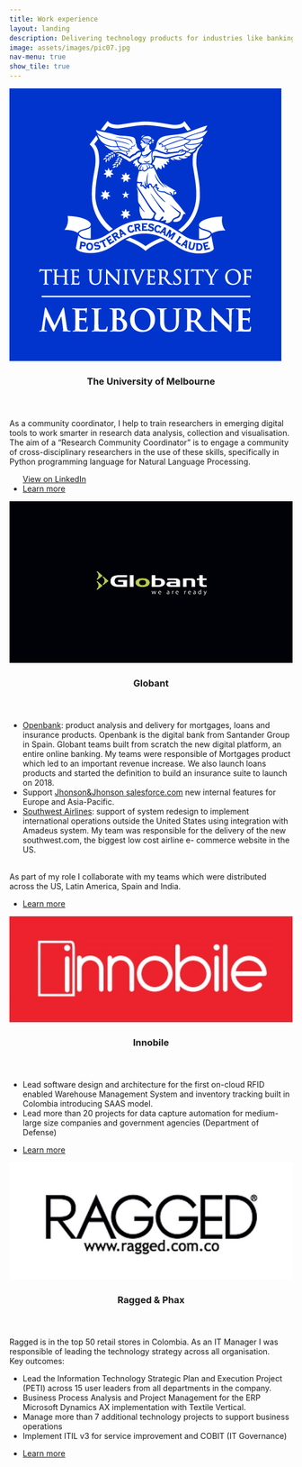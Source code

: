 ```yaml
---
title: Work experience
layout: landing
description: Delivering technology products for industries like banking, manufacturing, healthcare, retail and consulting.
image: assets/images/pic07.jpg
nav-menu: true
show_tile: true
---
```


<!-- Main -->
<div id="main">

<!-- One -->
<!-- 
<section id="one">
	<div class="inner">
		<header class="major">
			<h2>The University of Melbourne</h2>
			<a href="" class="button icon fa-github">github</a>
		</header>
		<p></p>
	</div>
</section>
-->

<!-- Two -->
<section id="two" class="spotlights">
    <section>
		<a href="https://research.unimelb.edu.au/infrastructure/research-platform-services" class="image">
			<img src="assets/images/unimelb.jpg" alt="Unimelb" data-position="top center" />
		</a>
		<div class="content">
			<div class="inner">
				<header class="major">
					<h3>The University of Melbourne</h3>
				</header>
				<p>As a community coordinator, I help to train researchers in emerging digital tools to work smarter in research data analysis, collection and visualisation. The aim of a “Research Community Coordinator” is to engage a community of cross-disciplinary researchers in the use of these skills, specifically in Python programming language for Natural Language Processing.</p>
				<ul class="actions">
                    <a href="https://github.com/danielfelipegil/mathematical-statistics" class="button icon fa-linkedin">View on LinkedIn</a>
					<li><a href="https://research.unimelb.edu.au/infrastructure/research-platform-services/training/nltk" class="button">Learn more</a></li>
				</ul>
			</div>
		</div>
	</section>
	<section>
		<a href="https://www.globant.com" class="image">
			<img src="assets/images/globant.jpg" alt="Globant" data-position="center center" />
		</a>
		<div class="content">
			<div class="inner">
				<header class="major">
					<h3>Globant</h3>
				</header>
				<p>
                <ul>
                <li><a href="https://www.openbank.es/en" >Openbank</a>: product analysis and delivery for mortgages, loans and insurance products.
                Openbank is the digital bank from Santander Group in Spain. Globant teams built from scratch the new digital platform, an entire online banking. My teams were responsible of Mortgages product which led to an important revenue increase. We also launch loans products and started the definition to build an insurance suite to launch on 2018.</li>
                <li>Support <a href="https://www.salesforce.com/au/?ir=1" >Jhonson&Jhonson salesforce.com</a> new internal features for Europe and Asia-Pacific.</li>
                <li><a href="https://www.southwest.com" >Southwest Airlines</a>: support of system redesign to implement international operations outside the United States using integration with Amadeus system. My team was responsible for the delivery of the new southwest.com, the biggest low cost airline e- commerce website in the US.</li>
                </ul>
                <br>
                As part of my role I collaborate with my teams which were distributed across the US, Latin America, Spain and India.
                </p>
				<ul class="actions">
					<li><a href="https://www.globant.com" class="button">Learn more</a></li>
				</ul>
			</div>
		</div>
	</section>
	<section>
		<a href="http://innobile.com" class="image">
			<img src="assets/images/innobile.jpg" alt="Innobile" data-position="top center" />
		</a>
		<div class="content">
			<div class="inner">
				<header class="major">
					<h3>Innobile</h3>
				</header>
				<p>
                <ul>
                <li>Lead software design and architecture for the first on-cloud RFID enabled Warehouse Management System and inventory tracking built in Colombia introducing SAAS model.</li>
                <li>Lead more than 20 projects for data capture automation for medium-large size companies and government agencies (Department of Defense)</li>
                </p>
                </ul>
				<ul class="actions">
					<li><a href="http://innobile.com" class="button">Learn more</a></li>
				</ul>
			</div>
		</div>
	</section>
	<section>
		<a href="http://www.ragged.com.co" class="image">
			<img src="assets/images/ragged.jpg" alt="Ragged" data-position="25% 25%" />
		</a>
		<div class="content">
			<div class="inner">
				<header class="major">
					<h3>Ragged & Phax</h3>
				</header>
				<p>
                Ragged is in the top 50 retail stores in Colombia. As an IT Manager I was responsible of leading the technology strategy across all organisation.
                <br>
                Key outcomes:<br>
                <ul>
                <li>Lead the Information Technology Strategic Plan and Execution Project (PETI) across 15 user leaders from all departments in the company.</li>
                <li>Business Process Analysis and Project Management for the ERP Microsoft Dynamics AX implementation with Textile Vertical.</li>
                <li>Manage more than 7 additional technology projects to support business operations</li>
                <li>Implement ITIL v3 for service improvement and COBIT (IT Governance)</li>
                </ul>
                </p>
				<ul class="actions">
					<li><a href="http://www.ragged.com.co" class="button">Learn more</a></li>
				</ul>
			</div>
		</div>
	</section>
</section>

<!-- Three -->
<!--
<section id="three">
	<div class="inner">
		<header class="major">
			<h2>Massa libero</h2>
		</header>
		<p>Nullam et orci eu lorem consequat tincidunt vivamus et sagittis libero. Mauris aliquet magna magna sed nunc rhoncus pharetra. Pellentesque condimentum sem. In efficitur ligula tate urna. Maecenas laoreet massa vel lacinia pellentesque lorem ipsum dolor. Nullam et orci eu lorem consequat tincidunt. Vivamus et sagittis libero. Mauris aliquet magna magna sed nunc rhoncus amet pharetra et feugiat tempus.</p>
		<ul class="actions">
			<li><a href="generic.html" class="button next">Get Started</a></li>
		</ul>
	</div>
</section>
-->
</div>
